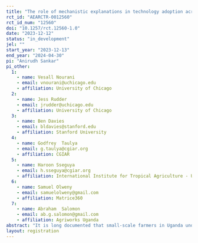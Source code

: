 ```yaml
---
title: "The role of mechanistic explanations in technology adoption across contexts: Evidence from Uganda"
rct_id: "AEARCTR-0012560"
rct_id_num: "12560"
doi: "10.1257/rct.12560-1.0"
date: "2023-12-12"
status: "in_development"
jel: ""
start_year: "2023-12-13"
end_year: "2024-04-30"
pi: "Anirudh Sankar"
pi_other:
  1:
    - name: Vesall Nourani
    - email: vnourani@uchicago.edu
    - affiliation: University of Chicago
  2:
    - name: Jess Rudder
    - email: jrudder@uchicago.edu
    - affiliation: University of Chicago
  3:
    - name: Ben Davies
    - email: bldavies@stanford.edu
    - affiliation: Stanford University
  4:
    - name: Godfrey  Taulya
    - email: g.taulya@cgiar.org
    - affiliation: CGIAR
  5:
    - name: Haroon Sseguya
    - email: h.sseguya@cgiar.org
    - affiliation: International Institute for Tropical Agriculture - Uganda
  6:
    - name: Samuel Olweny
    - email: samuelolweny@gmail.com
    - affiliation: Matrice360
  7:
    - name: Abraham  Salomon
    - email: ab.g.salomon@gmail.com
    - affiliation: Agriworks Uganda
abstract: "It is long documented that small-scale farmers in Uganda under-adopt technologies like inorganic fertilizers despite their productivity advantages. A critical obstacle arises in how farmers learn about these technologies. Farmers frequently witness others’ impressive results with an agricultural technology, yet remain unconvinced that it will work as well for themselves. Indeed, simply copying others’ fertilizer practices may fail to replicate their success, as African soil and weather conditions vary quickly over small distances and affect fertilizer results. We consider a novel intervention in Eastern Uganda for helping farmers translate others’ fertilizer results to their own context, even if underlying conditions differ. In particular, we study whether providing mechanistic explanations of *why* fertilizers produce a particular result helps farmers deduce what, if anything, would change in a result for themselves, and tailor an observed practice accordingly."
layout: registration
---
```


